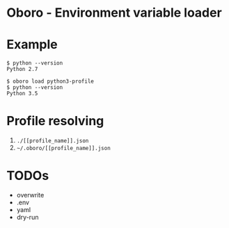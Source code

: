 # Oboro - Environment variable loader


# Example

```
$ python --version
Python 2.7

$ oboro load python3-profile
$ python --version
Python 3.5
```


# Profile resolving

1. `./[[profile_name]].json`
2. `~/.oboro/[[profile_name]].json`


# TODOs

* overwrite
* .env
* yaml
* dry-run
